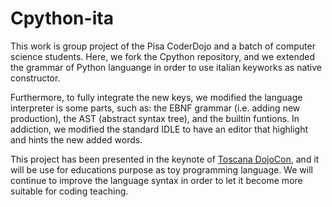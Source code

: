 # Cpython-ita
This work is group project of the Pisa CoderDojo and a batch of computer science students. Here, we fork the Cpython repository, and we extended the grammar of Python languange in order to use italian keyworks as native constructor. 

Furthermore, to fully integrate the new keys, we modified the language interpreter is some parts, such as: the EBNF grammar (i.e. adding new production), the AST (abstract syntax tree), and the builtin funtions. In addiction, we modified the standard IDLE to have an editor that highlight and hints the new added words. 

This project has been presented in the keynote of [Toscana DojoCon](https://coderdojo.com/news/2016/06/21/toscana-dojocon/), and it will
be use for educations purpose as toy programming language. We will continue to improve the language syntax in order to let it become more suitable for coding teaching.
